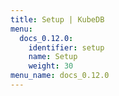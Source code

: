 ```yaml
---
title: Setup | KubeDB
menu:
  docs_0.12.0:
    identifier: setup
    name: Setup
    weight: 30
menu_name: docs_0.12.0
---
```

